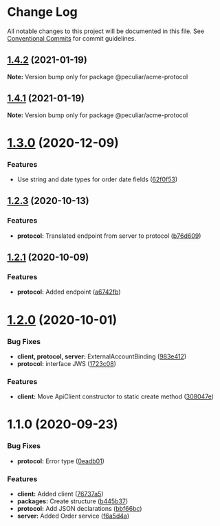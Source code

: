 # Change Log

All notable changes to this project will be documented in this file.
See [Conventional Commits](https://conventionalcommits.org) for commit guidelines.

## [1.4.2](https://github.com/PeculiarVentures/acme-ts/compare/v1.4.1...v1.4.2) (2021-01-19)

**Note:** Version bump only for package @peculiar/acme-protocol





## [1.4.1](https://github.com/PeculiarVentures/acme-ts/compare/v1.4.0...v1.4.1) (2021-01-19)

**Note:** Version bump only for package @peculiar/acme-protocol





# [1.3.0](https://github.com/PeculiarVentures/acme-ts/compare/v1.2.13...v1.3.0) (2020-12-09)


### Features

* Use string and date types for order date fields ([62f0f53](https://github.com/PeculiarVentures/acme-ts/commit/62f0f53928cf8095e4dd2fb2f7f6856347740f67))





## [1.2.3](https://github.com/PeculiarVentures/acme-ts/compare/v1.2.2...v1.2.3) (2020-10-13)


### Features

* **protocol:** Translated endpoint from server to protocol ([b76d609](https://github.com/PeculiarVentures/acme-ts/commit/b76d60908267f16471226aa440be7cf5698af0e3))





## [1.2.1](https://github.com/PeculiarVentures/acme-ts/compare/v1.2.0...v1.2.1) (2020-10-09)


### Features

* **protocol:** Added endpoint ([a6742fb](https://github.com/PeculiarVentures/acme-ts/commit/a6742fb16f8246f0138bd917633dee77d695ae4f))





# [1.2.0](https://github.com/PeculiarVentures/acme-ts/compare/v1.1.0...v1.2.0) (2020-10-01)


### Bug Fixes

* **client, protocol, server:** ExternalAccountBinding ([983e412](https://github.com/PeculiarVentures/acme-ts/commit/983e4122a794c5678c5a71043ca0de1db55288a2))
* **protocol:** interface JWS ([1723c08](https://github.com/PeculiarVentures/acme-ts/commit/1723c08a801322a5738eace00f89a9f969c88026))


### Features

* **client:** Move ApiClient constructor to static create method ([308047e](https://github.com/PeculiarVentures/acme-ts/commit/308047eaad5f10a39976122a75d08558b81beda6))





# 1.1.0 (2020-09-23)


### Bug Fixes

* **protocol:** Error type ([0eadb01](https://github.com/PeculiarVentures/acme-ts/commit/0eadb01f6656121d179dacc6e7610b8b1f75fd5b))


### Features

* **client:** Added client ([76737a5](https://github.com/PeculiarVentures/acme-ts/commit/76737a5c2305659777452c238e73b202005da199))
* **packages:** Create structure ([b445b37](https://github.com/PeculiarVentures/acme-ts/commit/b445b372df26e256d6302b4c73b4a0617c29f739))
* **protocol:** Add JSON declarations ([bbf66bc](https://github.com/PeculiarVentures/acme-ts/commit/bbf66bcbd7c44cfa6c5dca1bbba66b48e5f3042c))
* **server:** Added Order service ([f6a5d4a](https://github.com/PeculiarVentures/acme-ts/commit/f6a5d4aa450a5b33b7c68274adf83853856113f1))
